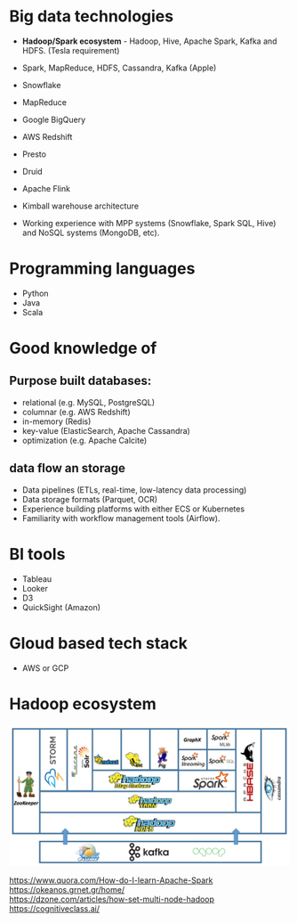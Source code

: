 # Big data technologies
* **Hadoop/Spark ecosystem** - Hadoop, Hive, Apache Spark, Kafka and HDFS. (Tesla requirement)
* Spark, MapReduce, HDFS, Cassandra, Kafka (Apple)
* Snowflake 
* MapReduce
* Google BigQuery
* AWS Redshift
* Presto 
* Druid 
* Apache Flink

* Kimball warehouse architecture
* Working experience with MPP systems (Snowflake, Spark SQL, Hive) and NoSQL systems (MongoDB, etc).

# Programming languages
* Python 
* Java 
* Scala 

# Good knowledge of 
## Purpose built databases:  
* relational (e.g. MySQL, PostgreSQL) 
* columnar (e.g. AWS Redshift) 
* in-memory (Redis) 
* key-value (ElasticSearch, Apache Cassandra) 
* optimization (e.g. Apache Calcite)

## data flow an storage
* Data pipelines (ETLs, real-time, low-latency data processing)
* Data storage formats (Parquet, OCR)
* Experience building platforms with either ECS or Kubernetes
* Familiarity with workflow management tools (Airflow).

# BI tools
* Tableau
* Looker
* D3
* QuickSight (Amazon)

# Gloud based tech stack
* AWS or GCP

# Hadoop ecosystem
![Hadoop stach](img/HadoopStack.png "Hadoop ecosystem")


https://www.quora.com/How-do-I-learn-Apache-Spark  
https://okeanos.grnet.gr/home/  
https://dzone.com/articles/how-set-multi-node-hadoop   
https://cognitiveclass.ai/  
